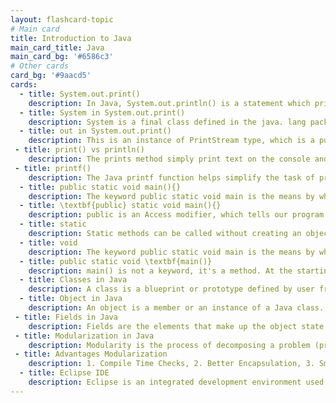 ```yaml
---
layout: flashcard-topic
# Main card
title: Introduction to Java
main_card_title: Java
main_card_bg: '#6586c3'
# Other cards
card_bg: '#9aacd5'
cards:
  - title: System.out.print()
    description: In Java, System.out.println() is a statement which prints the argument passed inside it. The print() method display results on the console.
  - title: System in System.out.print() 
    description: System is a final class defined in the java. lang package. 
  - title: out in System.out.print() 
    description: This is an instance of PrintStream type, which is a public and static member field of the System class.
 - title: print() vs println()
    description: The prints method simply print text on the console and does not add any new line. While println adds new line after print text on console.
 - title: printf()
    description: The Java printf function helps simplify the task of printing formatted output to the console, terminal window or log files.
  - title: public static void main(){}
    description: The keyword public static void main is the means by which you create a main method within the Java application.
  - title: \textbf{public} static void main(){}
    description: public is an Access modifier, which tells our program from where and who can acces our method. Making the main() method public means it is globally available, So, JVM can invoke it from outside the class.
  - title: static 
    description: Static methods can be called without creating an object of class. The main() method is static so that JVM can invoke it without instantiating the class. 
  - title: void 
    description: The keyword public static void main is the means by which you create a main method within the Java application.
  - title: public static void \textbf{main()}
    description: main() is not a keyword, it's a method. At the starting point of java program, JVM looks for the main() method.
  - title: Classes in Java
    description: A class is a blueprint or prototype defined by user from which objects are created. It represents the group of objects which have common properties.
  - title: Object in Java
    description: An object is a member or an instance of a Java class. Each object has an identity, a behavior and a state.
 - title: Fields in Java
    description: Fields are the elements that make up the object state. Object behavior is implemented through Methods.
 - title: Modularization in Java
    description: Modularity is the process of decomposing a problem (program) into a set of modules so as to reduce the overall complexity of the problem.
 - title: Advantages Modularization
    description: 1. Compile Time Checks, 2. Better Encapsulation, 3. Smaller Java Runtime
  - title: Eclipse IDE
    description: Eclipse is an integrated development environment used by programmers to develop software.
---
```


